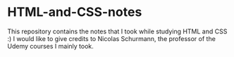 # HTML-and-CSS-notes
This repository contains the notes that I took while studying HTML and CSS :)
I would like to give credits to Nicolas Schurmann, the professor of the Udemy courses I mainly took.
